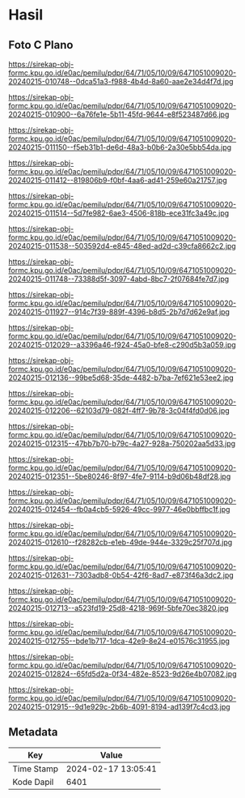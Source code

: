 # Hasil

## Foto C Plano

https://sirekap-obj-formc.kpu.go.id/e0ac/pemilu/pdpr/64/71/05/10/09/6471051009020-20240215-010748--0dca51a3-f988-4b4d-8a60-aae2e34d4f7d.jpg

https://sirekap-obj-formc.kpu.go.id/e0ac/pemilu/pdpr/64/71/05/10/09/6471051009020-20240215-010900--6a76fe1e-5b11-45fd-9644-e8f523487d66.jpg

https://sirekap-obj-formc.kpu.go.id/e0ac/pemilu/pdpr/64/71/05/10/09/6471051009020-20240215-011150--f5eb31b1-de6d-48a3-b0b6-2a30e5bb54da.jpg

https://sirekap-obj-formc.kpu.go.id/e0ac/pemilu/pdpr/64/71/05/10/09/6471051009020-20240215-011412--819806b9-f0bf-4aa6-ad41-259e60a21757.jpg

https://sirekap-obj-formc.kpu.go.id/e0ac/pemilu/pdpr/64/71/05/10/09/6471051009020-20240215-011514--5d7fe982-6ae3-4506-818b-ece31fc3a49c.jpg

https://sirekap-obj-formc.kpu.go.id/e0ac/pemilu/pdpr/64/71/05/10/09/6471051009020-20240215-011538--503592d4-e845-48ed-ad2d-c39cfa8662c2.jpg

https://sirekap-obj-formc.kpu.go.id/e0ac/pemilu/pdpr/64/71/05/10/09/6471051009020-20240215-011748--73388d5f-3097-4abd-8bc7-2f07684fe7d7.jpg

https://sirekap-obj-formc.kpu.go.id/e0ac/pemilu/pdpr/64/71/05/10/09/6471051009020-20240215-011927--914c7f39-889f-4396-b8d5-2b7d7d62e9af.jpg

https://sirekap-obj-formc.kpu.go.id/e0ac/pemilu/pdpr/64/71/05/10/09/6471051009020-20240215-012029--a3396a46-f924-45a0-bfe8-c290d5b3a059.jpg

https://sirekap-obj-formc.kpu.go.id/e0ac/pemilu/pdpr/64/71/05/10/09/6471051009020-20240215-012136--99be5d68-35de-4482-b7ba-7ef621e53ee2.jpg

https://sirekap-obj-formc.kpu.go.id/e0ac/pemilu/pdpr/64/71/05/10/09/6471051009020-20240215-012206--62103d79-082f-4ff7-9b78-3c04f4fd0d06.jpg

https://sirekap-obj-formc.kpu.go.id/e0ac/pemilu/pdpr/64/71/05/10/09/6471051009020-20240215-012315--47bb7b70-b79c-4a27-928a-750202aa5d33.jpg

https://sirekap-obj-formc.kpu.go.id/e0ac/pemilu/pdpr/64/71/05/10/09/6471051009020-20240215-012351--5be80246-8f97-4fe7-9114-b9d06b48df28.jpg

https://sirekap-obj-formc.kpu.go.id/e0ac/pemilu/pdpr/64/71/05/10/09/6471051009020-20240215-012454--fb0a4cb5-5926-49cc-9977-46e0bbffbc1f.jpg

https://sirekap-obj-formc.kpu.go.id/e0ac/pemilu/pdpr/64/71/05/10/09/6471051009020-20240215-012610--f28282cb-e1eb-49de-944e-3329c25f707d.jpg

https://sirekap-obj-formc.kpu.go.id/e0ac/pemilu/pdpr/64/71/05/10/09/6471051009020-20240215-012631--7303adb8-0b54-42f6-8ad7-e873f46a3dc2.jpg

https://sirekap-obj-formc.kpu.go.id/e0ac/pemilu/pdpr/64/71/05/10/09/6471051009020-20240215-012713--a523fd19-25d8-4218-969f-5bfe70ec3820.jpg

https://sirekap-obj-formc.kpu.go.id/e0ac/pemilu/pdpr/64/71/05/10/09/6471051009020-20240215-012755--bde1b717-1dca-42e9-8e24-e01576c31955.jpg

https://sirekap-obj-formc.kpu.go.id/e0ac/pemilu/pdpr/64/71/05/10/09/6471051009020-20240215-012824--65fd5d2a-0f34-482e-8523-9d26e4b07082.jpg

https://sirekap-obj-formc.kpu.go.id/e0ac/pemilu/pdpr/64/71/05/10/09/6471051009020-20240215-012915--9d1e929c-2b6b-4091-8194-ad139f7c4cd3.jpg


## Metadata

| Key        | Value               |
| ---------- | ------------------- |
| Time Stamp | 2024-02-17 13:05:41 |
| Kode Dapil | 6401                |



